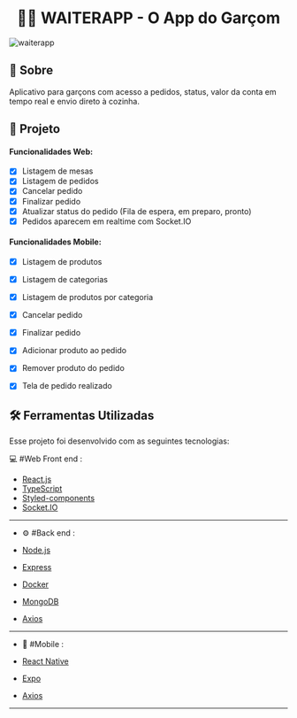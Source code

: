 <h1 align="center">👩‍🍳 WAITERAPP - O App do Garçom </h1>

![waiterapp](https://res.cloudinary.com/sk84all/image/upload/v1688249573/GitHub%20Projects/waiterapp_qsoiiz.jpg)


## :page_with_curl: Sobre

Aplicativo para garçons com acesso a pedidos, status, valor da conta em tempo real e envio direto à cozinha.


## 📖 Projeto

#### Funcionalidades Web:

- [x] Listagem de mesas
- [x] Listagem de pedidos
- [x] Cancelar pedido
- [x] Finalizar pedido
- [x] Atualizar status do pedido (Fila de espera, em preparo, pronto)
- [x] Pedidos aparecem em realtime com Socket.IO

#### Funcionalidades Mobile:

- [x] Listagem de produtos
- [x] Listagem de categorias
- [x] Listagem de produtos por categoria
- [x] Cancelar pedido
- [x] Finalizar pedido
- [x] Adicionar produto ao pedido
- [x] Remover produto do pedido
- [x] Tela de pedido realizado


## :hammer_and_wrench: Ferramentas Utilizadas

Esse projeto foi desenvolvido com as seguintes tecnologias:

💻 #Web Front end :

- [React.js](https://reactjs.org/)
- [TypeScript](https://www.typescriptlang.org/)
- [Styled-components](https://styled-components.com)
- [Socket.IO](https://socket.io)

---

- ⚙️ #Back end :

- [Node.js](https://nodejs.org/en/)
- [Express](https://expressjs.com)
- [Docker](https://www.docker.com)
- [MongoDB](https://www.mongodb.com)
- [Axios](https://github.com/axios/axios)

---

- 📱 #Mobile :

- [React Native](https://reactnative.dev/)
- [Expo](https://expo.dev/)
- [Axios](https://github.com/axios/axios)

---

